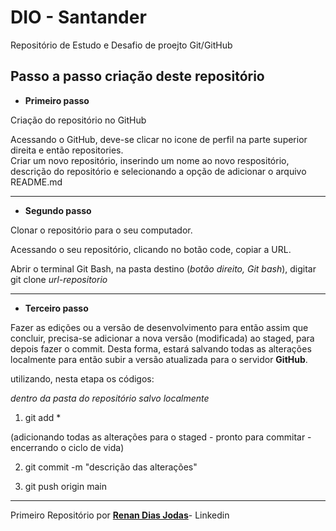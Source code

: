 # DIO - Santander

Repositório de Estudo e Desafio de proejto Git/GitHub

## Passo a passo criação deste repositório

 - **Primeiro passo**

Criação do repositório no GitHub

Acessando o GitHub, deve-se clicar no icone de perfil na parte superior direita e então repositories.<br>
Criar um novo repositório, inserindo um nome ao novo respositório, descrição do repositório e selecionando a opção de adicionar o arquivo README.md

---

 - **Segundo passo**

Clonar o repositório para o seu computador.

Acessando o seu repositório, clicando no botão code, copiar a URL.

Abrir o terminal Git Bash, na pasta destino (_botão direito, Git bash_), digitar git clone _url-repositorio_

---

- **Terceiro passo**

Fazer as edições ou a versão de desenvolvimento para então assim que concluir, precisa-se adicionar a nova versão (modificada) ao staged, para depois fazer o commit. Desta forma, estará salvando todas as alterações localmente para então subir a versão atualizada para o servidor **GitHub**.

utilizando, nesta etapa os códigos:

_dentro da pasta do repositório salvo localmente_

1. git add *

(adicionando todas as alterações para o staged - pronto para commitar - encerrando o ciclo de vida)

2. git commit -m "descrição das alterações"

3. git push origin main

---



Primeiro Repositório por **[Renan Dias Jodas](https://www.linkedin.com/in/renanjodas/)**- Linkedin


